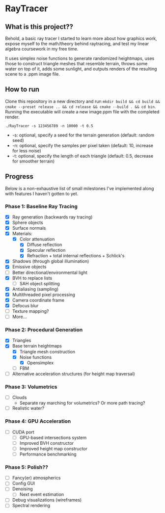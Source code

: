 # RayTracer
## What is this project??
Behold, a basic ray tracer I started to learn more about how graphics work, expose
myself to the math/theory behind raytracing, and test my linear algebra coursework in my free
time.

It uses simplex noise functions to generate randomized heightmaps, uses those to construct
triangle meshes that resemble terrain, throws some water on top of it, adds some sunlight,
and outputs renders of the resulting scene to a .ppm image file.

## How to run
Clone this repository in a new directory and run
```mkdir build && cd build && cmake --preset release .. && cd release && cmake --build . && cd bin```.
Running the executable will create a new image.ppm file with the
completed render.

`./RayTracer -s 123456789 -n 10000 -t 0.5`
 - -s: optional, specify a seed for the terrain generation (default: random seed)
 - -n: optional, specify the samples per pixel taken (default: 10, increase for less noise)
 - -t: optional, specify the length of each triangle (default: 0.5, decrease for smoother terrain)

## Progress
Below is a non-exhaustive list of small milestones I've implemented along with features I haven't
gotten to yet.

### Phase 1: Baseline Ray Tracing
- [X] Ray generation (backwards ray tracing)
- [X] Sphere objects
 - [X] Surface normals
- [X] Materials:
  - [X] Color attenuation
    - [X] Diffuse reflection
    - [X] Specular reflection
    - [X] Refraction + total internal reflections + Schlick's
- [X] Shadows (through global illumination)
- [X] Emissive objects
- [ ] Better directional/environmental light
- [X] BVH to replace lists
  - [ ] SAH object splitting
- [X] Antialiasing (sampling)
- [X] Multithreaded pixel processing
- [X] Camera coordinate frame
- [X] Defocus blur
- [ ] Texture mapping?
- [ ] More...
### Phase 2: Procedural Generation
- [X] Triangles
- [X] Base terrain heightmaps
  - [X] Triangle mesh construction
  - [X] Noise functions
    - [X] Opensimplex
  - [ ] FBM
- [ ] Alternative acceleration structures (for height map traversal)
### Phase 3: Volumetrics
- [ ] Clouds
  - Separate ray marching for volumetrics? Or more path tracing?
- [ ] Realistic water?
### Phase 4: GPU Acceleration
- [ ] CUDA port
    - [ ] GPU-based intersections system
    - [ ] Improved BVH constructor
    - [ ] Improved height map constructor
    - [ ] Performance benchmarking
### Phase 5: Polish??
- [ ] Fancy(er) atmospherics
- [ ] Config GUI
- [ ] Denoising
  - [ ] Next event estimation
- [ ] Debug visualizations (wireframes)
- [ ] Spectral rendering